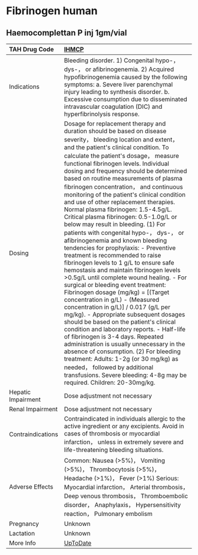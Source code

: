 # Fibrinogen human

## Haemocomplettan P inj 1gm/vial

| TAH Drug Code      | [IHMCP](https://www.tahsda.org.tw/drugs/hissearch.php?drug_code=IHMCP)                                                                                                                                                                                                                                                                                                                                                                                                                                                                                                                                                                                                                                                                                                                                                                                                                                                                                                                                                                                                                                                                                                                                                                                                                                                                                                                                                                            |
|:-------------------|:--------------------------------------------------------------------------------------------------------------------------------------------------------------------------------------------------------------------------------------------------------------------------------------------------------------------------------------------------------------------------------------------------------------------------------------------------------------------------------------------------------------------------------------------------------------------------------------------------------------------------------------------------------------------------------------------------------------------------------------------------------------------------------------------------------------------------------------------------------------------------------------------------------------------------------------------------------------------------------------------------------------------------------------------------------------------------------------------------------------------------------------------------------------------------------------------------------------------------------------------------------------------------------------------------------------------------------------------------------------------------------------------------------------------------------------------------|
| Indications        | Bleeding disorder. 1) Congenital hypo-， dys-， or afibrinogenemia. 2) Acquired hypofibrinogenemia caused by the following symptoms: a. Severe liver parenchymal injury leading to synthesis disorder. b. Excessive consumption due to disseminated intravascular coagulation (DIC) and hyperfibrinolysis response.                                                                                                                                                                                                                                                                                                                                                                                                                                                                                                                                                                                                                                                                                                                                                                                                                                                                                                                                                                                                                                                                                                                               |
| Dosing             | Dosage for replacement therapy and duration should be based on disease severity， bleeding location and extent， and the patient's clinical condition. To calculate the patient's dosage， measure functional fibrinogen levels. Individual dosing and frequency should be determined based on routine measurements of plasma fibrinogen concentration， and continuous monitoring of the patient's clinical condition and use of other replacement therapies. Normal plasma fibrinogen: 1.5-4.5g/L. Critical plasma fibrinogen: 0.5-1.0g/L or below may result in bleeding. (1) For patients with congenital hypo-， dys-， or afibrinogenemia and known bleeding tendencies for prophylaxis: - Preventive treatment is recommended to raise fibrinogen levels to 1 g/L to ensure safe hemostasis and maintain fibrinogen levels >0.5g/L until complete wound healing. - For surgical or bleeding event treatment: Fibrinogen dosage (mg/kg) = [(Target concentration in g/L) - (Measured concentration in g/L)] / 0.017 (g/L per mg/kg). - Appropriate subsequent dosages should be based on the patient's clinical condition and laboratory reports. - Half-life of fibrinogen is 3-4 days. Repeated administration is usually unnecessary in the absence of consumption. (2) For bleeding treatment: Adults: 1-2g (or 30 mg/kg) as needed， followed by additional transfusions. Severe bleeding: 4-8g may be required. Children: 20-30mg/kg. |
| Hepatic Impairment | Dose adjustment not necessary                                                                                                                                                                                                                                                                                                                                                                                                                                                                                                                                                                                                                                                                                                                                                                                                                                                                                                                                                                                                                                                                                                                                                                                                                                                                                                                                                                                                                     |
| Renal Impairment   | Dose adjustment not necessary                                                                                                                                                                                                                                                                                                                                                                                                                                                                                                                                                                                                                                                                                                                                                                                                                                                                                                                                                                                                                                                                                                                                                                                                                                                                                                                                                                                                                     |
| Contraindications  | Contraindicated in individuals allergic to the active ingredient or any excipients. Avoid in cases of thrombosis or myocardial infarction， unless in extremely severe and life-threatening bleeding situations.                                                                                                                                                                                                                                                                                                                                                                                                                                                                                                                                                                                                                                                                                                                                                                                                                                                                                                                                                                                                                                                                                                                                                                                                                                  |
| Adverse Effects    | Common: Nausea (>5%)， Vomiting (>5%)， Thrombocytosis (>5%)， Headache (>1%)， Fever (>1%) Serious: Myocardial infarction， Arterial thrombosis， Deep venous thrombosis， Thromboembolic disorder， Anaphylaxis， Hypersensitivity reaction， Pulmonary embolism                                                                                                                                                                                                                                                                                                                                                                                                                                                                                                                                                                                                                                                                                                                                                                                                                                                                                                                                                                                                                                                                                                                                                                                |
| Pregnancy          | Unknown                                                                                                                                                                                                                                                                                                                                                                                                                                                                                                                                                                                                                                                                                                                                                                                                                                                                                                                                                                                                                                                                                                                                                                                                                                                                                                                                                                                                                                           |
| Lactation          | Unknown                                                                                                                                                                                                                                                                                                                                                                                                                                                                                                                                                                                                                                                                                                                                                                                                                                                                                                                                                                                                                                                                                                                                                                                                                                                                                                                                                                                                                                           |
| More Info          | [UpToDate](https://www.uptodate.com/contents/fibrinogen-concentrate-from-human-plasma-drug-information)                                                                                                                                                                                                                                                                                                                                                                                                                                                                                                                                                                                                                                                                                                                                                                                                                                                                                                                                                                                                                                                                                                                                                                                                                                                                                                                                           |

